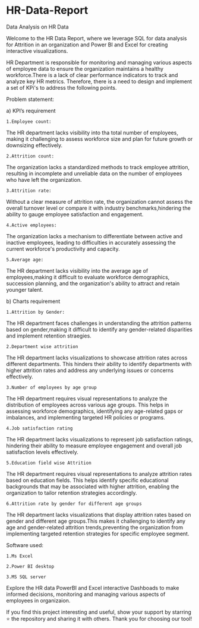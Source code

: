 # HR-Data-Report
Data Analysis on HR Data


Welcome to the HR Data Report, where we leverage SQL for data analysis for Attrition in an organization and Power BI and Excel for creating interactive visualizations. 

HR Department is responsible for monitoring and managing various aspects of employee data to ensure the organization maintains a healthy workforce.There is a lack of clear performance indicators to track and analyze key HR metrics. Therefore, there is a need to design and implement a set of KPi's to address the following points.


Problem statement:

a)	KPI’s requirement

	1.Employee count:
 The HR department lacks visibility into tha total number of employees, making it challenging to assess workforce size and plan for future growth or downsizing effectively.

	2.Attrition count:
 The organization lacks a standardized methods to track employee attrition, resulting in incomplete and unreliable data on the number of employees who have left the organization.

	3.Attrition rate:
 Without a clear measure of attrition rate, the organization cannot assess the overall turnover level or compare it with industry benchmarks,hindering the ability to gauge employee satisfaction and engagement.

	4.Active employees:
 The organization lacks a mechanism to differentiate between active and inactive employees, leading to difficulties in accurately assessing the current workforce's productivity and capacity.

	5.Average age:
 The HR department lacks visibility into the average age of employees,making it difficult to evaluate workforce demographics, succession planning, and the organization's ability to attract and retain younger talent.

b)	Charts requirement

	1.Attrition by Gender:
 The HR department faces challenges in understanding the attrition patterns based on gender,making it difficult to identify any gender-related disparities and implement retention straegies.

	2.Department wise attrition
The HR department lacks visualizations to showcase attrition rates across different departments. This hinders their ability to identify departments with higher attrition rates and address any underlying issues or concerns effectively.

	3.Number of employees by age group
The HR department requires visual representations to analyze the distribution of employees across various age groups. This helps in assessing workforce demographics, identifying any age-related gaps or imbalances, and implementing targeted HR policies or programs.

	4.Job satisfaction rating
The HR department lacks visualizations to represent job satisfaction ratings, hindering their ability to measure employee engagement and overall job satisfaction levels effectively.

	5.Education field wise Attrition
The HR department requires visual representations to analyze attrition rates based on education fields. This helps identify specific educational backgrounds that may be associated with higher attrition, enabling the organization to tailor retention strategies accordingly.

	6.Attrition rate by gender for different age groups
The HR department lacks visualizations that display attrition rates based on gender and different age groups.This makes it challenging to identify any age and gender-related attrition trends,preventing the organization from implementing targeted retention strategies for specific employee segment.

Software used:

	1.Ms Excel
	
	2.Power BI desktop
	
	3.MS SQL server


 Explore the HR data PowerBI and Excel interactive Dashboads to make informed decisions, monitoring and managing various aspects of employees in organizaion.

 
If you find this project interesting and useful, show your support by starring ⭐ the repository and sharing it with others. Thank you for choosing our tool!

